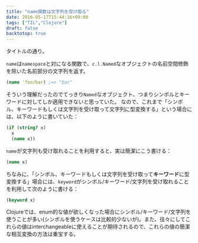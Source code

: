 ```yaml
---
title: "name関数は文字列を受け取る"
date: 2016-05-17T15:44:16+09:00
tags: ["TIL","Clojure"]
draft: false
backtotop: true
---
```


タイトルの通り。

`name`は`namespace`と対になる関数で、`c.l.Named`なオブジェクトの名前空間修飾を除いた名前部分の文字列を返す。

<!--more-->

```clj
(name 'foo/bar) ;=> "bar"
```

そういう理解だったのでてっきり`Named`なオブジェクト、つまりシンボルとキーワードに対してしか適用できないと思っていた。
なので、これまで「シンボル、キーワードもしくは文字列を受け取って文字列に型変換する」という場合には、以下のように書いていた：

```clj
(if (string? x)
  x
  (name x))
```

`name`が文字列も受け取れることを利用すると、実は簡潔にこう書ける：

```clj
(name x)
```

ちなみに、「シンボル、キーワードもしくは文字列を受け取って**キーワード**に型変換する」場合には、`keyword`がシンボル/キーワード/文字列を受け取れることを利用して次のように書ける：

```clj
(keyword x)
```

Clojureでは、enum的な値が欲しくなった場合にシンボル/キーワード/文字列を使うことが多い(シンボルを使うケースは比較的少ないが)。また、往々にしてこれらの値はinterchangeableに使えることが期待されるので、これらの値の簡潔な相互変換の方法は重宝する。

